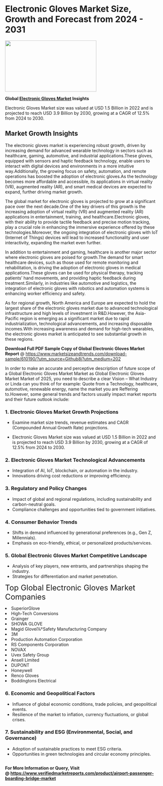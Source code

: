 <H1>Electronic Gloves Market Size, Growth and Forecast from 2024 - 2031</H1><img class="aligncenter size-medium wp-image-584254" src="https://thirdeyenews.in/wp-content/uploads/2024/09/Global-Market-Research-300x168.jpeg" alt="" width="300" height="168" /><p><strong>Global&nbsp;<a href="https://www.marketsizeandtrends.com/download-sample/610190/?utm_source=Github8j?utm_medium=202">Electronic Gloves Market</a> Insights</strong></p><p>Electronic Gloves Market size was valued at USD 1.5 Billion in 2022 and is projected to reach USD 3.9 Billion by 2030, growing at a CAGR of 12.5% from 2024 to 2030.</p><p><h2>Market Growth Insights</h2> <p>The electronic gloves market is experiencing robust growth, driven by increasing demand for advanced wearable technology in sectors such as healthcare, gaming, automotive, and industrial applications.These gloves, equipped with sensors and haptic feedback technology, enable users to interact with digital devices and environments in a more intuitive way.Additionally, the growing focus on safety, automation, and remote operations has boosted the adoption of electronic gloves.As the technology becomes more affordable and accessible, its applications in virtual reality (VR), augmented reality (AR), and smart medical devices are expected to expand, further driving market growth.</p> <p>The global market for electronic gloves is projected to grow at a significant pace over the next decade.One of the key drivers of this growth is the increasing adoption of virtual reality (VR) and augmented reality (AR) applications in entertainment, training, and healthcare.Electronic gloves, with their ability to provide tactile feedback and precise motion tracking, play a crucial role in enhancing the immersive experience offered by these technologies.Moreover, the ongoing integration of electronic gloves with IoT (Internet of Things) devices will lead to increased functionality and user interactivity, expanding the market even further.</p> <p>In addition to entertainment and gaming, healthcare is another major sector where electronic gloves are poised for growth.The demand for smart healthcare devices, such as those used for remote monitoring and rehabilitation, is driving the adoption of electronic gloves in medical applications.These gloves can be used for physical therapy, tracking patients’ hand movements, and providing haptic feedback during treatment.Similarly, in industries like automotive and logistics, the integration of electronic gloves with robotics and automation systems is enhancing worker efficiency and safety.</p> <p>As for regional growth, North America and Europe are expected to hold the largest share of the electronic gloves market due to advanced technological infrastructure and high levels of investment in R&D.However, the Asia-Pacific region is emerging as a significant market due to rapid industrialization, technological advancements, and increasing disposable incomes.With increasing awareness and demand for high-tech wearables, the electronic gloves market is anticipated to see substantial growth in these regions.</p> <p><span class=""><strong>Download Full PDF Sample Copy of Global Electronic Gloves Market Report</strong> @ <a href="https://www.marketsizeandtrends.com/download-sample/610190/?utm_source=Github8j?utm_medium=202" target="_blank">https://www.marketsizeandtrends.com/download-sample/610190/?utm_source=Github8j?utm_medium=202</a></span></p><p>In order to make an accurate and perceptive description of future scope of a Global&nbsp;Electronic Gloves Market Market as Global&nbsp;Electronic Gloves Market Market of 2025, you need to describe a clear Vision &ndash; What Industry or Linda can you think of for example: Quote from a Technology, healthcare, automotive, renewable energy, name the market you are Reffering to.However, some general trends and factors usually impact market reports and their future outlook include:</p><h3>1.&nbsp;<strong>Electronic Gloves Market Growth Projections</strong></h3><ul><li>Examine market size trends, revenue estimates and CAGR (Compounded Annual Growth Rate) projections.</li><li><p>Electronic Gloves Market size was valued at USD 1.5 Billion in 2022 and is projected to reach USD 3.9 Billion by 2030, growing at a CAGR of 12.5% from 2024 to 2030.</p></li></ul><h3>2.&nbsp;<strong>Electronic Gloves Market Technological Advancements</strong></h3><ul><li>Integration of AI, IoT, blockchain, or automation in the industry.</li><li>Innovations driving cost reductions or improving efficiency.</li></ul><h3>3.&nbsp;<strong>Regulatory and Policy Changes</strong></h3><ul><li>Impact of global and regional regulations, including sustainability and carbon-neutral goals.</li><li>Compliance challenges and opportunities tied to government initiatives.</li></ul><h3>4.&nbsp;<strong>Consumer Behavior Trends</strong></h3><ul><li>Shifts in demand influenced by generational preferences (e.g., Gen Z, Millennials).</li><li>Emphasis on eco-friendly, ethical, or personalized products/services.</li></ul><h3>5.&nbsp;<strong>Global Electronic Gloves Market Competitive Landscape</strong></h3><ul><li>Analysis of key players, new entrants, and partnerships shaping the industry.</li><li>Strategies for differentiation and market penetration.</li></ul><p data-pm-slice="1 1 []"><span style="color: inherit; font-family: inherit; font-size: 25px;">Top Global Electronic Gloves Market Companies</span></p><div class="" data-test-id=""><p><li>SuperiorGlove</li><li> High-Tech Conversions</li><li> Grainger</li><li> SHOWA GLOVE</li><li> Magid Gloveï¼†Safety Manufacturing Company</li><li> 3M</li><li> Production Automation Corporation</li><li> RS Components Corporation</li><li> NOVAX</li><li> Uvex Safety Group</li><li> Ansell Limited</li><li> DUPONT</li><li> Honeywell</li><li> Renco Gloves</li><li> Boddingtons Electrical</li></p></div><h3>6.&nbsp;<strong>Economic and Geopolitical Factors</strong></h3><ul><li>Influence of global economic conditions, trade policies, and geopolitical events.</li><li>Resilience of the market to inflation, currency fluctuations, or global crises.</li></ul><h3>7.&nbsp;<strong>Sustainability and ESG (Environmental, Social, and Governance)</strong></h3><ul><li>Adoption of sustainable practices to meet ESG criteria.</li><li>Opportunities in green technologies and circular economy principles.</li></ul><h2><strong style="font-size: 14px;">For More Information or Query, Visit @&nbsp;</strong><a style="background-color: #ffffff; font-size: 14px;" href="https://www.marketsizeandtrends.com/report/electronic-gloves-market/" target="_blank">https://www.verifiedmarketreports.com/product/airport-passenger-boarding-bridge-market</a></h2>